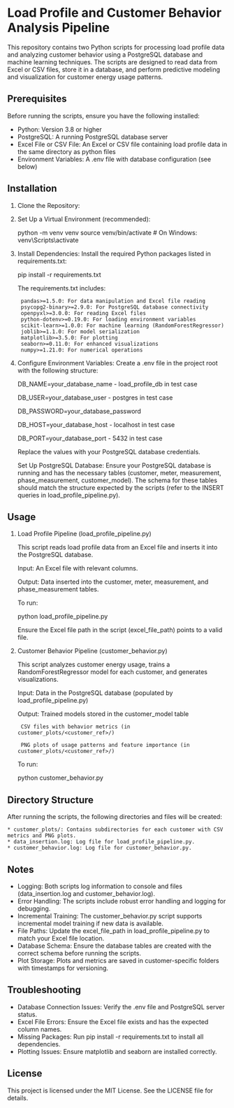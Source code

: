 # Load Profile and Customer Behavior Analysis Pipeline

This repository contains two Python scripts for processing load profile data and analyzing customer behavior using a PostgreSQL database and machine learning techniques. The scripts are designed to read data from Excel or CSV files, store it in a database, and perform predictive modeling and visualization for customer energy usage patterns.

## Prerequisites

Before running the scripts, ensure you have the following installed:

* Python: Version 3.8 or higher
* PostgreSQL: A running PostgreSQL database server
* Excel File or CSV File: An Excel or CSV file containing load profile data in the same directory as python files
* Environment Variables: A .env file with database configuration (see below)

## Installation

1. Clone the Repository:

2. Set Up a Virtual Environment (recommended):

    python -m venv venv
    source venv/bin/activate  # On Windows: venv\Scripts\activate

3. Install Dependencies: Install the required Python packages listed in requirements.txt:

    pip install -r requirements.txt

    The requirements.txt includes:

        pandas>=1.5.0: For data manipulation and Excel file reading
        psycopg2-binary>=2.9.0: For PostgreSQL database connectivity
        openpyxl>=3.0.0: For reading Excel files
        python-dotenv>=0.19.0: For loading environment variables
        scikit-learn>=1.0.0: For machine learning (RandomForestRegressor)
        joblib>=1.1.0: For model serialization
        matplotlib>=3.5.0: For plotting
        seaborn>=0.11.0: For enhanced visualizations
        numpy>=1.21.0: For numerical operations

4. Configure Environment Variables: Create a .env file in the project root with the following structure:

    DB_NAME=your_database_name - load_profile_db in test case

    DB_USER=your_database_user - postgres in test case
    
    DB_PASSWORD=your_database_password
    
    DB_HOST=your_database_host - localhost in test case
    
    DB_PORT=your_database_port - 5432 in test case

    Replace the values with your PostgreSQL database credentials.

    Set Up PostgreSQL Database: Ensure your PostgreSQL database is running and has the necessary tables (customer, meter, measurement, phase_measurement, customer_model). The schema for these tables should match the structure expected by the scripts (refer to the INSERT queries in load_profile_pipeline.py).

## Usage

1. Load Profile Pipeline (load_profile_pipeline.py)

    This script reads load profile data from an Excel file and inserts it into the PostgreSQL database.

    Input: An Excel file with relevant columns.

    Output: Data inserted into the customer, meter, measurement, and phase_measurement tables.

    To run:

    python load_profile_pipeline.py
    
    Ensure the Excel file path in the script (excel_file_path) points to a valid file.

2. Customer Behavior Pipeline (customer_behavior.py)

    This script analyzes customer energy usage, trains a RandomForestRegressor model for each customer, and generates visualizations.

    Input: Data in the PostgreSQL database (populated by load_profile_pipeline.py)

    Output: 
        Trained models stored in the customer_model table

        CSV files with behavior metrics (in customer_plots/<customer_ref>/)
        
        PNG plots of usage patterns and feature importance (in customer_plots/<customer_ref>/)

    To run:

    python customer_behavior.py

## Directory Structure

After running the scripts, the following directories and files will be created:

    * customer_plots/: Contains subdirectories for each customer with CSV metrics and PNG plots.
    * data_insertion.log: Log file for load_profile_pipeline.py.
    * customer_behavior.log: Log file for customer_behavior.py.

## Notes

* Logging: Both scripts log information to console and files (data_insertion.log and customer_behavior.log).
* Error Handling: The scripts include robust error handling and logging for debugging.
* Incremental Training: The customer_behavior.py script supports incremental model training if new data is available.
* File Paths: Update the excel_file_path in load_profile_pipeline.py to match your Excel file location.
* Database Schema: Ensure the database tables are created with the correct schema before running the scripts.
* Plot Storage: Plots and metrics are saved in customer-specific folders with timestamps for versioning.

## Troubleshooting

* Database Connection Issues: Verify the .env file and PostgreSQL server status.
* Excel File Errors: Ensure the Excel file exists and has the expected column names.
* Missing Packages: Run pip install -r requirements.txt to install all dependencies.
* Plotting Issues: Ensure matplotlib and seaborn are installed correctly.

## License

This project is licensed under the MIT License. See the LICENSE file for details.
